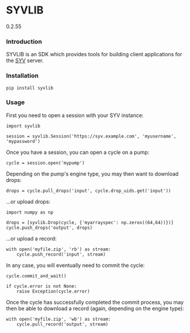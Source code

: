 # SYVLIB #
0.2.55

### Introduction

SYVLIB is an SDK which provides tools for building client applications for the [SYV](https://bitbucket.org/Thomas_Ash/syv/src/main/) server.

### Installation

`pip install syvlib`

### Usage

First you need to open a session with your SYV instance:

```
import syvlib

session = syvlib.Session('https://syv.example.com', 'myusername', 'mypassword')
```

Once you have a session, you can open a cycle on a pump:

```
cycle = session.open('mypump')
```

Depending on the pump's engine type, you may then want to download drops:
```
drops = cycle.pull_drops('input', cycle.drop_uids.get('input'))
```

...or upload drops:
```
import numpy as np

drops = [syvlib.Drop(cycle, {'myarrayspec': np.zeros((64,64))})]
cycle.push_drops('output', drops)
```

...or upload a record:
```
with open('myfile.zip', 'rb') as stream:
    cycle.push_record('input', stream)
```

In any case, you will eventually need to commit the cycle:
```
cycle.commit_and_wait()

if cycle.error is not None:
    raise Exception(cycle.error)
```

Once the cycle has successfully completed the commit process, you may then be able to download a record (again, depending on the engine type):
```
with open('myfile.zip', 'wb') as stream:
    cycle.pull_record('output', stream)
```
